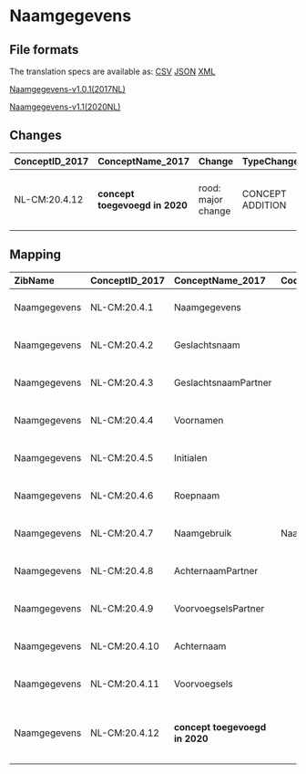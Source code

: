 # Naamgegevens
## File formats

The translation specs are available as: 
[CSV](../csv/Naamgegevens.csv) [JSON](../json/Naamgegevens.json) [XML](../xml/Naamgegevens.xml)



[Naamgegevens-v1.0.1(2017NL)](https://zibs.nl/wiki/Naamgegevens-v1.0.1(2017NL))

[Naamgegevens-v1.1(2020NL)](https://zibs.nl/wiki/Naamgegevens-v1.1(2020NL))









## Changes

| ConceptID_2017   | ConceptName_2017               | Change             | TypeChange       | Impact_heen   | TRANSLATIE_spec_heen   | Impact_terug   | TRANSLATIE_spec_terug                                                                                             | Omschrijving                                  |
|:-----------------|:-------------------------------|:-------------------|:-----------------|:--------------|:-----------------------|:---------------|:------------------------------------------------------------------------------------------------------------------|:----------------------------------------------|
| NL-CM:20.4.12    | **concept toegevoegd in 2020** | rood: major change | CONCEPT ADDITION | Low           |                        | High           | IF [blank]source->target ELSE [toon en stuur de inhoud van dit data item als vrije tekst naar een 2017 ontvanger] | element titels toegevoegd aan informatiemodel |

## Mapping

| ZibName      | ConceptID_2017   | ConceptName_2017               | Codelists_2017       | Change                  | ConceptID_2020   | ConceptName_2020     | Codelists_2020       | Bits     | Omschrijving                                  | TypeChange       | Impact_heen   | TRANSLATIE_spec_heen   | Impact_terug   | TRANSLATIE_spec_terug                                                                                             |
|:-------------|:-----------------|:-------------------------------|:---------------------|:------------------------|:-----------------|:---------------------|:---------------------|:---------|:----------------------------------------------|:-----------------|:--------------|:-----------------------|:---------------|:------------------------------------------------------------------------------------------------------------------|
| Naamgegevens | NL-CM:20.4.1     | Naamgegevens                   |                      | groen: geen wijzigingen | NL-CM:20.4.1     | Naamgegevens         |                      |          |                                               | NO CHANGE        |               |                        |                |                                                                                                                   |
| Naamgegevens | NL-CM:20.4.2     | Geslachtsnaam                  |                      | groen: geen wijzigingen | NL-CM:20.4.2     | Geslachtsnaam        |                      |          |                                               | NO CHANGE        |               |                        |                |                                                                                                                   |
| Naamgegevens | NL-CM:20.4.3     | GeslachtsnaamPartner           |                      | groen: geen wijzigingen | NL-CM:20.4.3     | GeslachtsnaamPartner |                      |          |                                               | NO CHANGE        |               |                        |                |                                                                                                                   |
| Naamgegevens | NL-CM:20.4.4     | Voornamen                      |                      | groen: geen wijzigingen | NL-CM:20.4.4     | Voornamen            |                      |          |                                               | NO CHANGE        |               |                        |                |                                                                                                                   |
| Naamgegevens | NL-CM:20.4.5     | Initialen                      |                      | groen: geen wijzigingen | NL-CM:20.4.5     | Initialen            |                      |          |                                               | NO CHANGE        |               |                        |                |                                                                                                                   |
| Naamgegevens | NL-CM:20.4.6     | Roepnaam                       |                      | groen: geen wijzigingen | NL-CM:20.4.6     | Roepnaam             |                      |          |                                               | NO CHANGE        |               |                        |                |                                                                                                                   |
| Naamgegevens | NL-CM:20.4.7     | Naamgebruik                    | NaamgebruikCodelijst | groen: geen wijzigingen | NL-CM:20.4.7     | Naamgebruik          | NaamgebruikCodelijst |          |                                               | NO CHANGE        |               |                        |                |                                                                                                                   |
| Naamgegevens | NL-CM:20.4.8     | AchternaamPartner              |                      | groen: geen wijzigingen | NL-CM:20.4.8     | AchternaamPartner    |                      |          |                                               | NO CHANGE        |               |                        |                |                                                                                                                   |
| Naamgegevens | NL-CM:20.4.9     | VoorvoegselsPartner            |                      | groen: geen wijzigingen | NL-CM:20.4.9     | VoorvoegselsPartner  |                      |          |                                               | NO CHANGE        |               |                        |                |                                                                                                                   |
| Naamgegevens | NL-CM:20.4.10    | Achternaam                     |                      | groen: geen wijzigingen | NL-CM:20.4.10    | Achternaam           |                      |          |                                               | NO CHANGE        |               |                        |                |                                                                                                                   |
| Naamgegevens | NL-CM:20.4.11    | Voorvoegsels                   |                      | groen: geen wijzigingen | NL-CM:20.4.11    | Voorvoegsels         |                      |          |                                               | NO CHANGE        |               |                        |                |                                                                                                                   |
| Naamgegevens | NL-CM:20.4.12    | **concept toegevoegd in 2020** |                      | rood: major change      | NL-CM:20.4.12    | Titels               |                      | ZIB-1067 | element titels toegevoegd aan informatiemodel | CONCEPT ADDITION | Low           |                        | High           | IF [blank]source->target ELSE [toon en stuur de inhoud van dit data item als vrije tekst naar een 2017 ontvanger] |

